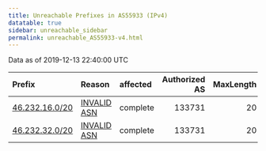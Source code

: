 ```yaml
---
title: Unreachable Prefixes in AS55933 (IPv4)
datatable: true
sidebar: unreachable_sidebar
permalink: unreachable_AS55933-v4.html
---
```


Data as of 2019-12-13 22:40:00 UTC


<div class="datatable-begin"></div>

| Prefix                                                 | Reason                                                                                                | affected   |   Authorized AS |   MaxLength | Anchor                                         |   unreachable /24s |
|:-------------------------------------------------------|:------------------------------------------------------------------------------------------------------|:-----------|----------------:|------------:|:-----------------------------------------------|-------------------:|
| [46.232.16.0/20](https://stat.ripe.net/46.232.16.0/20) | [INVALID ASN](https://rpki-validator.ripe.net/announcement-preview?asn=AS55933&prefix=46.232.16.0/20) | complete   |          133731 |          20 | [RIPE](unreachable_RIPE_NCC_RPKI_Root-v4.html) |                 16 |
| [46.232.32.0/20](https://stat.ripe.net/46.232.32.0/20) | [INVALID ASN](https://rpki-validator.ripe.net/announcement-preview?asn=AS55933&prefix=46.232.32.0/20) | complete   |          133731 |          20 | [RIPE](unreachable_RIPE_NCC_RPKI_Root-v4.html) |                 16 |

<div class="datatable-end"></div>